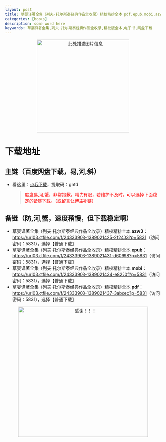 ```yaml
---
layout: post
title: 草婴译著全集（列夫·托尔斯泰经典作品全收录）精校精排全本 pdf,epub,mobi,azw3 电子书网盘下载
categories: [books]
description: some word here
keywords: 草婴译著全集,列夫·托尔斯泰经典作品全收录,精校版全本,电子书,网盘下载
---
```


<div align="center"><img src="https://qweree.cn/wp-content/uploads/2024/10/cao-yin-yi-zhu-quan-ji.jpg" alt="此处描述图片信息" width="300px" height="auto"></div>

# 下载地址

## 主链（百度网盘下载，易,河,斜）

- 看这里：[点我下载](https://pan.baidu.com/s/1iMXUbSbtZQZjDcqDmnWUyw?pwd=gntd)，提取码：gntd

  > <p style="color:red" >度盘易,河,蟹，非常抱歉。精力有限，若维护不及时，可以选择下面稳定的备链下载。（或留言让博主补链）</p>

## 备链（防,河,蟹，速度稍慢，但下载稳定啊）

- 草婴译著全集（列夫·托尔斯泰经典作品全收录）精校精排全本.**azw3**：<https://url03.ctfile.com/f/24333903-1389021425-2f2403?p=5831>（访问密码：5831），选择【普通下载】
- 草婴译著全集（列夫·托尔斯泰经典作品全收录）精校精排全本.**epub**：<https://url03.ctfile.com/f/24333903-1389021431-d60998?p=5831>（访问密码：5831），选择【普通下载】
- 草婴译著全集（列夫·托尔斯泰经典作品全收录）精校精排全本.**mobi**：<https://url03.ctfile.com/f/24333903-1389021434-e8220f?p=5831>（访问密码：5831），选择【普通下载】
- 草婴译著全集（列夫·托尔斯泰经典作品全收录）精校精排全本.**pdf**：<https://url03.ctfile.com/f/24333903-1389021437-3abdec?p=5831>（访问密码：5831），选择【普通下载】

<div align="center"><img src="https://pic.imgdb.cn/item/6707df6bd29ded1a8ce37031.gif" alt="感谢！！！" width="420px" height="auto"/></div>
